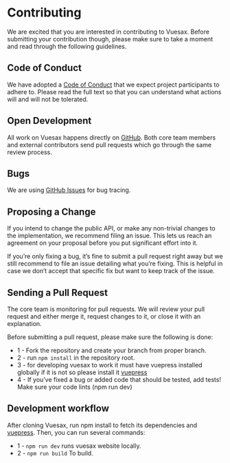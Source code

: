 
# Contributing

<box header>

We are excited that you are interested in contributing to Vuesax. Before submitting your contribution though, please make sure to take a moment and read through the following guidelines.

</box>

<box>

## Code of Conduct

We have adopted a [Code of Conduct](https://github.com/lusaxweb/vuesax/blob/master/CODE_OF_CONDUCT.md) that we expect project participants to adhere to. Please read the full text so that you can understand what actions will and will not be tolerated.

</box>

<box>

## Open Development

All work on Vuesax happens directly on [GitHub](https://github.com/lusaxweb/vuesax/issues). Both core team members and external contributors send pull requests which go through the same review process.

</box>

<box>

## Bugs

We are using [GitHub Issues](https://github.com/lusaxweb/vuesax/issues) for bug tracing.

</box>

<box>

## Proposing a Change

If you intend to change the public API, or make any non-trivial changes to the implementation, we recommend filing an issue. This lets us reach an agreement on your proposal before you put significant effort into it.

If you’re only fixing a bug, it’s fine to submit a pull request right away but we still recommend to file an issue detailing what you’re fixing. This is helpful in case we don’t accept that specific fix but want to keep track of the issue.

</box>

<box>

## Sending a Pull Request

The core team is monitoring for pull requests. We will review your pull request and either merge it, request changes to it, or close it with an explanation.

Before submitting a pull request, please make sure the following is done:

- 1 - Fork the repository and create your branch from proper branch.
- 2 - run `npm install` in the repository root.
- 3 - for developing vuesax to work it must have vuepress installed globally if it is not so please install it [vuepress](https://vuepress.vuejs.org/guide/getting-started.html)
- 4 - If you’ve fixed a bug or added code that should be tested, add tests!
Make sure your code lints (npm run dev)

</box>

<box>

## Development workflow

After cloning Vuesax, run npm install to fetch its dependencies and [vuepress](https://vuepress.vuejs.org/guide/getting-started.html). Then, you can run several commands:

- 1 - `npm run dev` runs vuesax website locally.
- 2 - `npm run build` To build.

</box>
